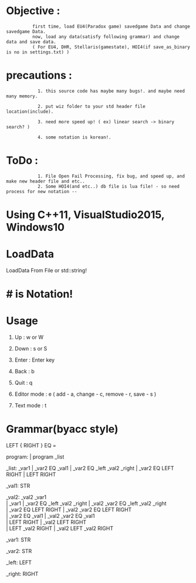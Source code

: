 # Objective : 
              first time, load EU4(Paradox game) savedgame Data and change savedgame Data.
              now, load any data(satisfy following grammar) and change data and save data.
              ( For EU4, DHR, Stellaris(gamestate), HOI4(if save_as_binary is no in settings.txt) )
            
# precautions :
                1. this source code has maybe many bugs!. and maybe need many memory.
                
                2. put wiz folder to your std header file location(include).
                
                3. need more speed up! ( ex) linear search -> binary search? )
                
                4. some notation is korean!.
                
# ToDo : 
                1. File Open Fail Processing, fix bug, and speed up, and make new header file and etc.. 
                2. Some HOI4(and etc..) db file is lua file! - so need process for new notation --  
                
# Using C++11, VisualStudio2015, Windows10

# LoadData
 LoadData From File or std::string!
 
# # is Notation!

# Usage
  1. Up : w or W
  2. Down : s or S
  
  3. Enter : Enter key
  
  4. Back : b
  5. Quit : q
  
  6. Editor mode : e 
      ( add - a, change - c, remove - r, save - s )
  7. Text mode : t
  
# Grammar(byacc style)
LEFT { RIGHT }  EQ =  

program:
    | program _list

_list: _var1 
    | _var2 EQ _val1
    | _var2 EQ _left _val2 _right 
    | _var2 EQ LEFT RIGHT 
    | LEFT RIGHT
    
_val1: STR
    
_val2: _val2 _var1  
    | _var1 
    | _var2 EQ _left _val2 _right 
    | _val2 _var2 EQ _left _val2 _right  
    | _var2 EQ LEFT RIGHT 
    | _val2 _var2 EQ LEFT RIGHT  
    | _var2 EQ _val1 
    | _val2 _var2 EQ _val1  
    | LEFT RIGHT 
    | _val2 LEFT RIGHT  
    | LEFT _val2 RIGHT
    | _val2 LEFT _val2 RIGHT

_var1: STR

_var2: STR 

_left: LEFT 

_right: RIGHT
